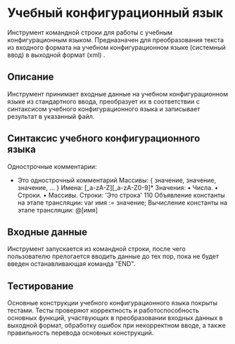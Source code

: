 # Учебный конфигурационный язык

Инструмент командной строки для работы с учебным конфигурационным языком. Предназначен для преобразования текста из входного формата на учебном конфигурационном языке (системный ввод) в выходной формат (xml) .

## Описание

Инструмент принимает входные данные на учебном конфигурационном языке из стандартного ввода, преобразует их в соответствии с синтаксисом учебного конфигурационного языка и записывает результат в указанный файл.

## Синтаксис учебного конфигурационного языка

Однострочные комментарии:
* Это однострочный комментарий
Массивы:
{ значение, значение, значение, ... }
Имена:
[_a-zA-Z][_a-zA-Z0-9]*
Значения:
• Числа.
• Строки.
• Массивы.
Строки:
'Это строка'
110
Объявление константы на этапе трансляции:
var имя := значение;
Вычисление константы на этапе трансляции:
@[имя]

## Входные данные 

Инструмент запускается из командной строки, после чего пользователю прелогается вводить данные до тех пор, пока не будет введен останавливающая команда "END".

## Тестирование
Основные конструкции учебного конфигурационного языка покрыты тестами. Тесты проверяют корректность и работоспособность основных функций, участвующих в преобразовании входных данных в выходной формат, обработку ошибок при некорректном вводе, а также правильность перевода основных конструкций.
